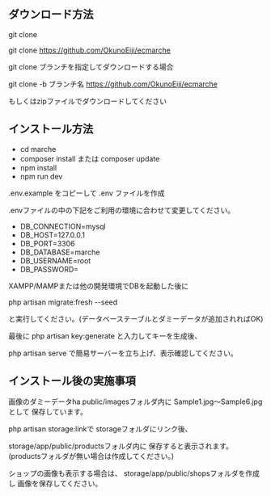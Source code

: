 ## ダウンロード方法

git clone

git clone https://github.com/OkunoEiji/ecmarche

git clone ブランチを指定してダウンロードする場合

git clone -b ブランチ名 https://github.com/OkunoEiji/ecmarche

もしくはzipファイルでダウンロードしてください

## インストール方法

- cd marche
- composer install または composer update
- npm install
- npm run dev

.env.example をコピーして .env ファイルを作成

.envファイルの中の下記をご利用の環境に合わせて変更してください。

- DB_CONNECTION=mysql
- DB_HOST=127.0.0.1
- DB_PORT=3306
- DB_DATABASE=marche
- DB_USERNAME=root
- DB_PASSWORD=

XAMPP/MAMPまたは他の開発環境でDBを起動した後に

php artisan migrate:fresh --seed

と実行してください。(データベーステーブルとダミーデータが追加されればOK)

最後に
php artisan key:generate
と入力してキーを生成後、

php artisan serve
で簡易サーバーを立ち上げ、表示確認してください。

## インストール後の実施事項

画像のダミーデータha
public/imagesフォルダ内に
Sample1.jpg～Sample6.jpgとして
保存しています。

php artisan storage:linkで
storageフォルダにリンク後、

storage/app/public/productsフォルダ内に
保存すると表示されます。
(productsフォルダが無い場合は作成してください。)

ショップの画像も表示する場合は、
storage/app/public/shopsフォルダを作成し
画像を保存してください。